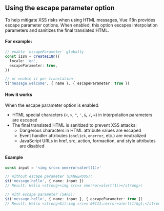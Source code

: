 ## Using the escape parameter option

To help mitigate XSS risks when using HTML messages, Vue I18n provides escape parameter options. When enabled, this option escapes interpolation parameters and sanitizes the final translated HTML.

#### For example:

```ts
// enable `escapeParameter` globally
const i18n = createI18n({
  locale: 'en',
  escapeParameter: true,
})

// or enable it per translation
t('message.welcome', { name }, { escapeParameter: true })
```

#### How it works

When the escape parameter option is enabled:

- HTML special characters (`<`, `>`, `"`, `'`, `&`, `/`, `=`) in interpolation parameters are escaped
- The final translated HTML is sanitized to prevent XSS attacks:
  - Dangerous characters in HTML attribute values are escaped
  - Event handler attributes (`onclick`, `onerror`, etc.) are neutralized
  - JavaScript URLs in href, src, action, formaction, and style attributes are disabled

#### Example

```ts
const input = '<img src=x onerror=alert(1)>'

// Without escape parameter (DANGEROUS):
$t('message.hello', { name: input })
// Result: Hello <strong><img src=x onerror=alert(1)></strong>!

// With escape parameter (SAFE):
$t('message.hello', { name: input }, { escapeParameter: true })
// Result: Hello <strong>&lt;img src=x &#111;nerror=alert(1)&gt;</strong>!
```